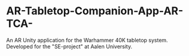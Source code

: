 # AR-Tabletop-Companion-App-AR-TCA-
An AR Unity application for the Warhammer 40K tabletop system.  Developed for the "SE-project" at Aalen University.
